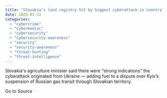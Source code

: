 ```yaml
---
title: "Slovakia’s land registry hit by biggest cyberattack in country’s history, minister says"
date: 2025-01-12
categories: 
  - "cybercrime"
  - "cybermaniac"
  - "cybersecurity"
  - "cybersecurity-awareness"
  - "security"
  - "security-awareness"
  - "threat-hunting"
  - "threat-intelligence"
---
```


Slovakia's agriculture minister said there were “strong indications” the cyberattack originated from Ukraine — adding fuel to a dispute over Kyiv’s suspension of Russian gas transit through Slovakian territory.

Go to Source
